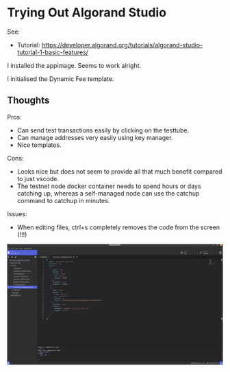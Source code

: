 # Trying Out Algorand Studio

See:
* Tutorial: https://developer.algorand.org/tutorials/algorand-studio-tutorial-1-basic-features/

I installed the appimage. Seems to work alright.

I initialised the Dynamic Fee template.

## Thoughts

Pros:
* Can send test transactions easily by clicking on the testtube.
* Can manage addresses very easily using key manager.
* Nice templates.

Cons:
* Looks nice but does not seem to provide all that much benefit compared to just vscode.
* The testnet node docker container needs to spend hours or days catching up, whereas a self-managed node can use the catchup command to catchup in minutes.

Issues:
* When editing files, ctrl+s completely removes the code from the screen (!!!)

![](img/2021-08-01-16-23-29.png)